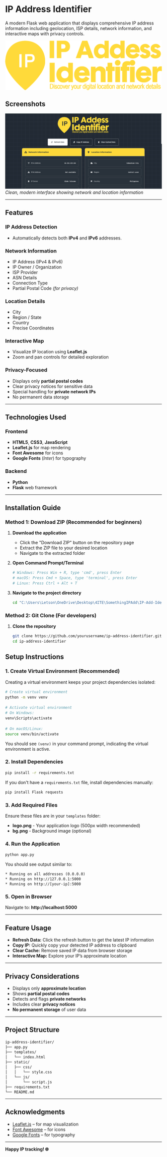 # IP Address Identifier

A modern Flask web application that displays comprehensive IP address information including geolocation, ISP details, network information, and interactive maps with privacy controls.

![IP Address Identifier](templates/logo.png)

## Screenshots

![Main Interface](public/images/image.png)
*Clean, modern interface showing network and location information*

---

## Features

### IP Address Detection

* Automatically detects both **IPv4** and **IPv6** addresses.

### Network Information

* IP Address (IPv4 & IPv6)
* IP Owner / Organization
* ISP Provider
* ASN Details
* Connection Type
* Partial Postal Code *(for privacy)*

### Location Details

* City
* Region / State
* Country
* Precise Coordinates

### Interactive Map

* Visualize IP location using **Leaflet.js**
* Zoom and pan controls for detailed exploration

### Privacy-Focused

* Displays only **partial postal codes**
* Clear privacy notices for sensitive data
* Special handling for **private network IPs**
* No permanent data storage

---

## Technologies Used

### Frontend

* **HTML5**, **CSS3**, **JavaScript**
* **Leaflet.js** for map rendering
* **Font Awesome** for icons
* **Google Fonts** (*Inter*) for typography

### Backend

* **Python**
* **Flask** web framework

---

## Installation Guide

### Method 1: Download ZIP (Recommended for beginners)

1. **Download the application**
   - Click the "Download ZIP" button on the repository page
   - Extract the ZIP file to your desired location
   - Navigate to the extracted folder

2. **Open Command Prompt/Terminal**
   ```bash
   # Windows: Press Win + R, type 'cmd', press Enter
   # macOS: Press Cmd + Space, type 'terminal', press Enter
   # Linux: Press Ctrl + Alt + T
   ```

3. **Navigate to the project directory**
   ```bash
   cd "C:\Users\Letson\OneDrive\Desktop\4ITE\SomethingIPAdd\IP-Add-Identifier"
   ```

### Method 2: Git Clone (For developers)

1. **Clone the repository**
   ```bash
   git clone https://github.com/yourusername/ip-address-identifier.git
   cd ip-address-identifier
   ```

## Setup Instructions

### 1. Create Virtual Environment (Recommended)

Creating a virtual environment keeps your project dependencies isolated:

```bash
# Create virtual environment
python -m venv venv

# Activate virtual environment
# On Windows:
venv\Scripts\activate

# On macOS/Linux:
source venv/bin/activate
```

You should see `(venv)` in your command prompt, indicating the virtual environment is active.

### 2. Install Dependencies

```bash
pip install -r requirements.txt
```

If you don't have a `requirements.txt` file, install dependencies manually:

```bash
pip install Flask requests
```

### 3. Add Required Files

Ensure these files are in your `templates` folder:

- **logo.png** - Your application logo (500px width recommended)
- **bg.png** - Background image (optional)

### 4. Run the Application

```bash
python app.py
```

You should see output similar to:
```
* Running on all addresses (0.0.0.0)
* Running on http://127.0.0.1:5000
* Running on http://[your-ip]:5000
```

### 5. Open in Browser

Navigate to: **http://localhost:5000**

---

## Feature Usage

* **Refresh Data:** Click the refresh button to get the latest IP information
* **Copy IP:** Quickly copy your detected IP address to clipboard
* **Clear Cache:** Remove saved IP data from browser storage
* **Interactive Map:** Explore your IP’s approximate location

---

##  Privacy Considerations

* Displays only **approximate location**
* Shows **partial postal codes**
* Detects and flags **private networks**
* Includes clear **privacy notices**
* **No permanent storage** of user data

---

## Project Structure

```
ip-address-identifier/
├── app.py
├── templates/
│   └── index.html
├── static/
│   ├── css/
│   │   └── style.css
│   └── js/
│       └── script.js
├── requirements.txt
└── README.md
```

---
## Acknowledgments

* [Leaflet.js](https://leafletjs.com) – for map visualization
* [Font Awesome](https://fontawesome.com) – for icons
* [Google Fonts](https://fonts.google.com) – for typography

---

**Happy IP tracking! 🌐**


